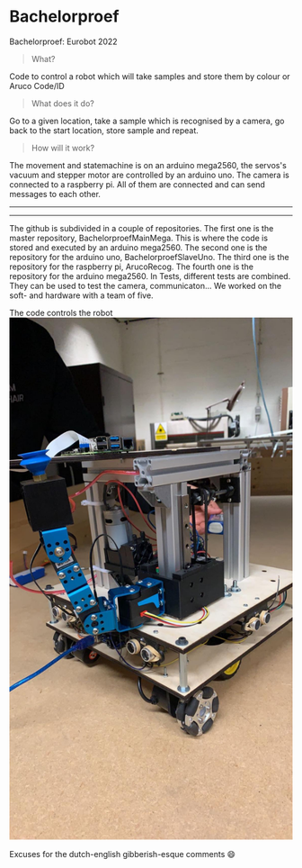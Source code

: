 # Bachelorproef
Bachelorproef: Eurobot 2022

>What?

Code to control a robot which will take samples and store them by colour or Aruco Code/ID

>What does it do?

Go to a given location, take a sample which is recognised by a camera, go back to the start location, store sample and repeat.

>How will it work?

The movement and statemachine is on an arduino mega2560, the servos's vacuum and stepper motor are controlled by an arduino uno. The camera is connected to a raspberry pi. All of them are connected and can send messages to each other.


---
---
The github is subdivided in a couple of repositories. The first one is the master repository, BachelorproefMainMega. This is where the code is stored and executed by an arduino mega2560. The second one is the repository for the arduino uno, BachelorproefSlaveUno. The third one is the repository for the raspberry pi, ArucoRecog. The fourth one is the repository for the arduino mega2560. In Tests, different tests are combined. They can be used to test the camera, communicaton...
We worked on the soft- and hardware with a team of five.

The code controls the robot ![autonomous robot](robot.jpg)

Excuses for the dutch-english gibberish-esque comments  :smile:
